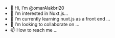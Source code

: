 - 👋 Hi, I’m @omarAlakbri20
- 👀 I’m interested in Nuxt.js...
- 🌱 I’m currently learning nuxt.js as a front end ...
- 💞️ I’m looking to collaborate on ...
- 📫 How to reach me ...

<!---
omarAlakbri20/omarAlakbri20 is a ✨ front end devloper ✨ repository because its `README.md` (this file) appears on your GitHub profile.
You can click the Preview link to take a look at your changes.
--->

